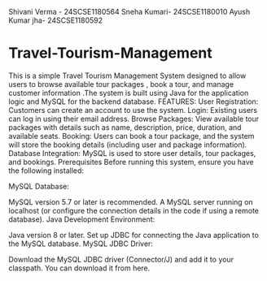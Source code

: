 Shivani Verma - 24SCSE1180564 
Sneha Kumari-
24SCSE1180010
Ayush Kumar jha-
24SCSE1180592

# Travel-Tourism-Management
This is a simple Travel Tourism Management System designed to allow users to browse available tour packages , book a tour, and manage customer information .The system is built using Java for the application logic and MySQL for the backend database.
FEATURES:
User Registration: Customers can create an account to use the system.
Login: Existing users can log in using their email address.
Browse Packages: View available tour packages with details such as name, description, price, duration, and available seats.
Booking: Users can book a tour package, and the system will store the booking details (including user and package information).
Database Integration: MySQL is used to store user details, tour packages, and bookings.
Prerequisites
Before running this system, ensure you have the following installed:

MySQL Database:

MySQL version 5.7 or later is recommended.
A MySQL server running on localhost (or configure the connection details in the code if using a remote database).
Java Development Environment:

Java version 8 or later.
Set up JDBC for connecting the Java application to the MySQL database.
MySQL JDBC Driver:

Download the MySQL JDBC driver (Connector/J) and add it to your classpath. You can download it from here.
